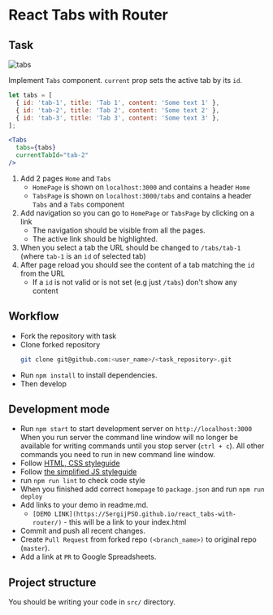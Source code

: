 # React Tabs with Router

## Task 

![tabs](./description/tabs.gif)
    
Implement `Tabs` component. `current` prop sets the active tab by its `id`.
  ```javascript
  let tabs = [
    { id: 'tab-1', title: 'Tab 1', content: 'Some text 1' },
    { id: 'tab-2', title: 'Tab 2', content: 'Some text 2' },
    { id: 'tab-3', title: 'Tab 3', content: 'Some text 3' },
  ];
  ```
  ```jsx harmony
  <Tabs
    tabs={tabs}
    currentTabId="tab-2"
  />
  ```
1. Add 2 pages `Home` and `Tabs` 
    - `HomePage` is shown on `localhost:3000` and contains a header `Home` 
    - `TabsPage` is shown on `localhost:3000/tabs` and contains a header `Tabs` and a `Tabs` component
2. Add navigation so you can go to `HomePage` or `TabsPage` by clicking on a link
    - The navigation should be visible from all the pages.
    - The active link should be highlighted.
3. When you select a tab the URL should be changed to `/tabs/tab-1`
  (where `tab-1` is an `id` of selected tab)
4. After page reload you should see the content of a tab matching the `id` from the URL
    - If a `id` is not valid or is not set (e.g just `/tabs`) don't show any content 
    
## Workflow

- Fork the repository with task
- Clone forked repository 
    ```bash
    git clone git@github.com:<user_name>/<task_repository>.git
    ```
- Run `npm install` to install dependencies.
- Then develop

## Development mode 

- Run `npm start` to start development server on `http://localhost:3000`
    When you run server the command line window will no longer be available for 
    writing commands until you stop server (`ctrl + c`). All other commands you 
    need to run in new command line window.
- Follow [HTML, CSS styleguide](https://mate-academy.github.io/style-guides/htmlcss.html)
- Follow [the simplified JS styleguide](https://mate-academy.github.io/style-guides/javascript-standard-modified)
- run `npm run lint` to check code style
- When you finished add correct `homepage` to `package.json` and run `npm run deploy` 
- Add links to your demo in readme.md.
  - `[DEMO LINK](https://SergijPSO.github.io/react_tabs-with-router/)` - this will be a 
  link to your index.html
- Commit and push all recent changes.
- Create `Pull Request` from forked repo `(<branch_name>)` to original repo 
(`master`).
- Add a link at `PR` to Google Spreadsheets.

## Project structure

You should be writing your code in `src/` directory.
